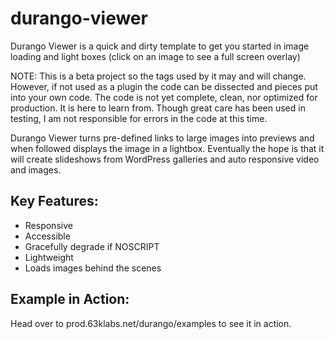 # durango-viewer
Durango Viewer is a quick and dirty template to get you started in image loading and light boxes (click on an image to see a full screen overlay)

NOTE: This is a beta project so the tags used by it may and will change. However, if not used as a plugin the code can be dissected and pieces put into your own code. The code is not yet complete, clean, nor optimized for production. It is here to learn from. Though great care has been used in testing, I am not responsible for errors in the code at this time.</p>

Durango Viewer turns pre-defined links to large images into previews and when followed displays the image in a lightbox. Eventually the hope is that it will create slideshows from WordPress galleries and auto responsive video and images.

## Key Features:
* Responsive
* Accessible
* Gracefully degrade if NOSCRIPT
* Lightweight
* Loads images behind the scenes

## Example in Action:
Head over to prod.63klabs.net/durango/examples to see it in action.
